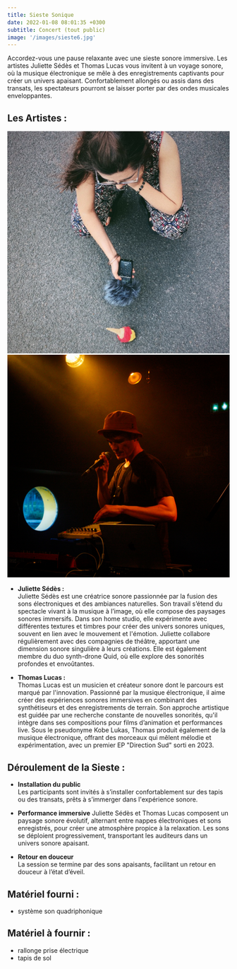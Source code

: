 ```yaml
---
title: Sieste Sonique
date: 2022-01-08 08:01:35 +0300
subtitle: Concert (tout public)
image: '/images/sieste6.jpg'
---
```



Accordez-vous une pause relaxante avec une sieste sonore immersive. Les artistes Juliette Sédès et Thomas Lucas vous invitent à un voyage sonore, où la musique électronique se mêle à des enregistrements captivants pour créer un univers apaisant. Confortablement allongés ou assis dans des transats, les spectateurs pourront se laisser porter par des ondes musicales enveloppantes.

## Les Artistes :


<div class="gallery-box">
  <div class="gallery">
    <img src="/images/sieste3.png" loading="lazy" alt="Project">
    <img src="/images/sieste4.jpg" loading="lazy" alt="Project">
  </div>
</div>

- **Juliette Sédès :**  
Juliette Sédès est une créatrice sonore passionnée par la fusion des sons électroniques et des ambiances naturelles. Son travail s’étend du spectacle vivant à la musique à l’image, où elle compose des paysages sonores immersifs. Dans son home studio, elle expérimente avec différentes textures et timbres pour créer des univers sonores uniques, souvent en lien avec le mouvement et l'émotion. Juliette collabore régulièrement avec des compagnies de théâtre, apportant une dimension sonore singulière à leurs créations. Elle est également membre du duo synth-drone Quid, où elle explore des sonorités profondes et envoûtantes.

- **Thomas Lucas :**  
Thomas Lucas est un musicien et créateur sonore dont le parcours est marqué par l'innovation. Passionné par la musique électronique, il aime créer des expériences sonores immersives en combinant des synthétiseurs et des enregistrements de terrain. Son approche artistique est guidée par une recherche constante de nouvelles sonorités, qu'il intègre dans ses compositions pour films d’animation et performances live. Sous le pseudonyme Kobe Lukas, Thomas produit également de la musique électronique, offrant des morceaux qui mêlent mélodie et expérimentation, avec un premier EP "Direction Sud" sorti en 2023.

## Déroulement de la Sieste :
- **Installation du public**  
Les participants sont invités à s’installer confortablement sur des tapis ou des transats, prêts à s’immerger dans l'expérience sonore.

- **Performance immersive** 
Juliette Sédès et Thomas Lucas composent un paysage sonore évolutif, alternant entre nappes électroniques et sons enregistrés, pour créer une atmosphère propice à la relaxation. Les sons se déploient progressivement, transportant les auditeurs dans un univers sonore apaisant.

- **Retour en douceur**  
La session se termine par des sons apaisants, facilitant un retour en douceur à l’état d’éveil.


## Matériel fourni :

* système son quadriphonique

## Matériel à fournir :

* rallonge prise électrique
* tapis de sol


<!-- In qua quid est boni praeter summam voluptatem, et eam sempiternam? Cur post Tarentum ad Archytam? Qua ex cognitione facilior facta est investigatio rerumano occultissimarum. Negat enim tenuissimo victu, id est contemptissimis escis et sed potionibus, minorem voluptatem. Ego quoque, inquit, didicerim libentius si table quiduse proactive domination.

<div class="gallery-box">
  <div class="gallery">
    <img src="/images/project-example-1.jpg" loading="lazy" alt="Project">
    <img src="/images/project-example-2.jpg" loading="lazy" alt="Project">
    <img src="/images/project-example-3.jpg" loading="lazy" alt="Project">
  </div>
  <em>Gallery / <a href="https://unsplash.com/" target="_blank">Unsplash</a></em>
</div>

Capitalize on low hanging fruit to identify a ballpark value added activity to beta test. Override the digital divide with additional clickthroughs from DevOps. Nanotechnology immersion along the information highway will close the loop on focusing solely on the bottom line. Collaboratively administrate turnkey channels whereas virtual e-tailers. Objectively seize scalable metrics whereas proactive e-services. Seamlessly empower fully researched growth strategies and interoperable internal or “organic” sources.

<div class="gallery-box">
  <div class="gallery">
    <img src="/images/project-example-4.jpg" loading="lazy" alt="Project">
    <img src="/images/project-example-5.jpg" loading="lazy" alt="Project">
  </div>
</div>

In qua quid est boni praeter summam voluptatem, et eam sempiternam? Cur post Tarentum ad Archytam? Qua ex cognitione facilior facta est investigatio rerumano occultissimarum. Negat enim tenuissimo victu, id est contemptissimis escis et sed potionibus, minorem voluptatem. Ego quoque, inquit, didicerim libentius si quiduse worldwide methodologies.

Completely synergize resource taxing relationships via premier niche markets. Professionally cultivate one-to-one customer service with robust ideas. Dynamically innovate resource-leveling customer service for state of the art customer coordinate. -->